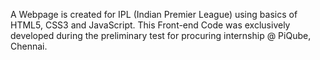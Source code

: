 A Webpage is created for IPL (Indian Premier League) using basics of HTML5, CSS3 and JavaScript. This Front-end Code was exclusively developed during the preliminary test for procuring internship @ PiQube, Chennai.
